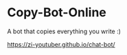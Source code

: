 # Copy-Bot-Online

A bot that copies everything you write :)

https://zi-youtuber.github.io/chat-bot/
